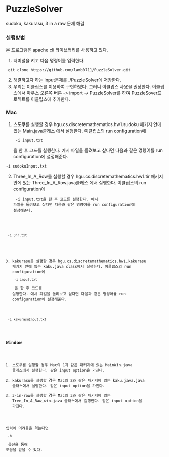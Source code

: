 # PuzzleSolver
sudoku, kakurasu, 3 in a raw 문제 해결

### 실행방법
본 프로그램은 apache cli 라이브러리를 사용하고 있다. 

1.	터미널을 켜고 다음 명령어를 입력한다.
<pre><code> git clone https://github.com/lamb0711/PuzzleSolver.git </code></pre>
2.	해결하고자 하는 input문제를 ./PuzzleSolver에 저장한다.
3.	우리는 이클립스를 이용하여 구현하였다. 그러니 이클립스 사용을 권장한다.
이클립스에서 마우스 오른쪽 버튼 -> import -> PuzzleSolver를 하여 PuzzleSover프로젝트를 이클립스에 추가한다.

### Mac
1. 스도쿠를 실행할 경우
hgu.cs.discretemathematics.hw1.sudoku 패키지 안에 있는 Main.java클래스 에서 실행한다.
이클립스의 run configuration에 <pre><code> -i input.txt </code></pre>을 한 후 코드를 실행한다.
예시 파일을 돌려보고 싶다면 다음과 같은 명령어를 run configuration에 설정해준다.
<pre><code>-i sudokuInput.txt </code></pre>

2.  Three_In_A_Row를 실행할 경우
hgu.cs.discretemathematics.hw1.tir 패키지 안에 있는 Three_In_A_Row.java클래스 에서 실행한다.
이클립스의 run configuration에 <pre><code> -i input.txt을 한 후 코드를 실행한다.
예시 파일을 돌려보고 싶다면 다음과 같은 명령어를 run configuration에 설정해준다.
<pre><code> -i 3nr.txt </code></pre>

3.  kakurasu를 실행할 경우
hgu.cs.discretemathematics.hw1.kakurasu 패키지 안에 있는 kaku.java class에서 실행한다.
이클립스의 run configuration에 <pre><code> -i input.txt </code></pre> 을 한 후 코드를 실행한다.
예시 파일을 돌려보고 싶다면 다음과 같은 명령어를 run configuration에 설정해준다.
<pre><code> -i kakurasuInput.txt </code></pre>

### Window
1. 스도쿠를 실행할 경우
Mac의 1과 같은 패키지에 있는 MainWin.java 클래스에서 실행한다. 같은 input option을 가진다.
2. kakurasu를 실행할 경우
Mac의 2와 같은 패키지에 있는 kaku.java.java 클래스에서 실행한다. 같은 input option을 가진다.
3.  3-in-row를 실행할 경우
Mac의 3과 같은 패키지에 있는 Tree_In_A_Raw_win.java 클래스에서 실행한다. 같은 input option을 가진다.

입력에 어려움을 격는다면 <pre><code> -h </code></pre> 옵션을 통해 도움을 받을 수 있다.
